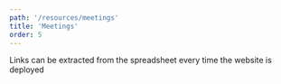 ```yaml
---
path: '/resources/meetings'
title: 'Meetings'
order: 5
---
```


Links can be extracted from the spreadsheet every time the website is deployed
